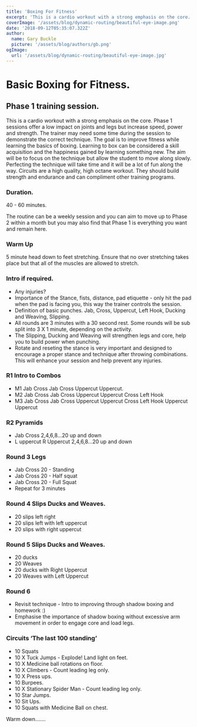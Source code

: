 ```yaml
---
title: 'Boxing For Fitness'
excerpt: 'This is a cardio workout with a strong emphasis on the core..'
coverImage: '/assets/blog/dynamic-routing/beautiful-eye-image.png'
date: '2018-09-12T05:35:07.322Z'
author:
  name: Gary Buckle
  picture: '/assets/blog/authors/gb.png'
ogImage:
  url: '/assets/blog/dynamic-routing/beautiful-eye-image.jpg'
---
```

# Basic Boxing for Fitness.

## Phase 1 training session.

This is a cardio workout with a strong emphasis on the core. Phase 1  sessions   offer a low impact on joints and legs but increase speed, power and strength. The trainer may need some time during the session to demonstrate the correct technique. The goal is to improve fitness while learning the basics of boxing. Learning to box can be considered a skill acquisition and the happiness gained by learning something new.
The aim will be to focus on the technique but allow the student to move along slowly. Perfecting the technique will take time and it will be a lot of fun along the way.
Circuits are a high quality, high octane workout. They should build strength and endurance and can compliment other training programs.

### Duration.

40 - 60 minutes.

The routine can be a weekly session and you can aim  to move up to Phase 2 within a month but you may also find that Phase 1 is everything you want and remain here.


### Warm Up
5 minute head down to feet stretching.
Ensure that no over stretching takes place but that all of the muscles are allowed to stretch.


### Intro if required.
- Any injuries?
- Importance of the Stance, fists, distance, pad etiquette - only hit the pad when the pad is facing you, this way the trainer controls the session.
- Definition of basic punches. Jab, Cross, Uppercut, Left Hook, Ducking and Weaving, Slipping.
- All rounds are 3 minutes with a 30 second rest. Some rounds will be sub split into 3 X 1 minute, depending on the activity.
- The Slipping, Ducking and Weaving will strengthen  legs and core, help you to build power when punching.
- Rotate and  reseting the stance is very important and designed to encourage a proper stance and technique after throwing combinations. This will enhance your session and help prevent any injuries.

### R1 Intro to Combos
- M1 Jab Cross Jab Cross Uppercut Uppercut.  
- M2 Jab Cross Jab Cross Uppercut Uppercut Cross Left Hook
- M3 Jab Cross Jab Cross Uppercut Uppercut Cross Left Hook Uppercut Uppercut

### R2 Pyramids

- Jab Cross 2,4,6,8…20 up and down
- L uppercut R Uppercut 2,4,6,8…20 up and down


### Round 3 Legs

- Jab Cross 20 - Standing
- Jab Cross 20 - Half squat
- Jab Cross 20 - Full Squat
- Repeat for 3 minutes


### Round 4 Slips Ducks and Weaves.

- 20 slips left right
- 20 slips left with left uppercut
- 20 slips with right uppercut

### Round 5 Slips Ducks and Weaves.
- 20 ducks
- 20 Weaves
- 20 ducks with Right Uppercut
- 20 Weaves with Left Uppercut

### Round 6

- Revisit technique - Intro to improving through shadow boxing and homework :)
- Emphasise the importance of shadow boxing without excessive arm movement in order to engage core and load legs.

### Circuits ‘The last 100 standing’

- 10 Squats
- 10 X Tuck Jumps - Explode! Land light on feet.
- 10 X Medicine ball rotations on floor.
- 10 X Climbers - Count leading leg only.
- 10 X Press ups.
- 10 Burpees.
- 10 X Stationary Spider Man - Count leading leg only. 
- 10 Star Jumps.
- 10 Sit Ups.
- 10 Squats with Medicine Ball on chest.

Warm down.......